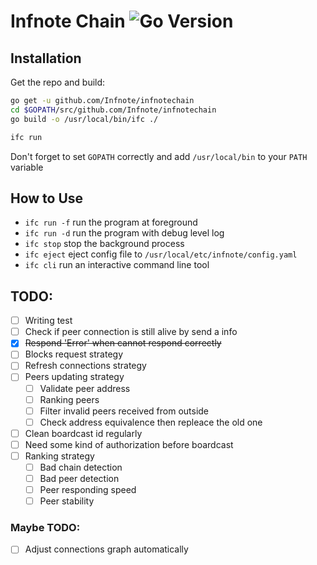 # Infnote Chain ![Go Version](https://img.shields.io/badge/go-1.11.4-green.svg)



## Installation

Get the repo and build:

```bash
go get -u github.com/Infnote/infnotechain
cd $GOPATH/src/github.com/Infnote/infnotechain
go build -o /usr/local/bin/ifc ./

ifc run
```

Don't forget to set `GOPATH` correctly and add `/usr/local/bin` to your `PATH` variable

## How to Use

- `ifc run -f` run the program at foreground
- `ifc run -d` run the program with debug level log
- `ifc stop` stop the background process
- `ifc eject` eject config file to `/usr/local/etc/infnote/config.yaml`
- `ifc cli` run an interactive command line tool

## TODO:

- [ ] Writing test
- [ ] Check if peer connection is still alive by send a info 
- [x] ~~Respond 'Error' when cannot respond correctly~~
- [ ] Blocks request strategy
- [ ] Refresh connections strategy
- [ ] Peers updating strategy
    - [ ] Validate peer address
    - [ ] Ranking peers
    - [ ] Filter invalid peers received from outside
    - [ ] Check address equivalence then repleace the old one
- [ ] Clean boardcast id regularly
- [ ] Need some kind of authorization before boardcast
- [ ] Ranking strategy
    - [ ] Bad chain detection
    - [ ] Bad peer detection
    - [ ] Peer responding speed
    - [ ] Peer stability

### Maybe TODO:

- [ ] Adjust connections graph automatically